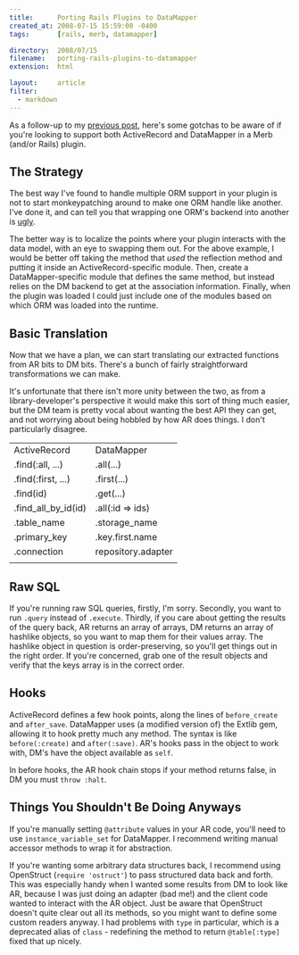 ```yaml
---
title:      Porting Rails Plugins to DataMapper
created_at: 2008-07-15 15:59:00 -0400
tags:       [rails, merb, datamapper]

directory:  2008/07/15
filename:   porting-rails-plugins-to-datamapper
extension:  html

layout:     article
filter:
  - markdown
---
```

As a follow-up to my [previous post][], here's some gotchas to be aware of if you're looking to support both ActiveRecord and DataMapper in a Merb (and/or Rails) plugin.

[previous post]: http://blog.tracefunc.com/2008/07/15/porting-rails-plugins-to-merb
[ActiveRecord]: http://rubyonrails.com/
[DataMapper]: http://datamapper.org/
[Merb]: http://merbivore.com/
[Rails]: http://rubyonrails.com/

## The Strategy

The best way I've found to handle multiple ORM support in your plugin is not to start monkeypatching around to make one ORM handle like another.  I've done it, and can tell you that wrapping one ORM's backend into another is [ugly][].

[ugly]: http://pastie.org/233178

The better way is to localize the points where your plugin interacts with the data model, with an eye to swapping them out.  For the above example, I would be better off taking the method that *used* the reflection method and putting it inside an ActiveRecord-specific module.  Then, create a DataMapper-specific module that defines the same method, but instead relies on the DM backend to get at the association information.  Finally, when the plugin was loaded I could just include one of the modules based on which ORM was loaded into the runtime.

## Basic Translation

Now that we have a plan, we can start translating our extracted functions from AR bits to DM bits.  There's a bunch of fairly straightforward transformations we can make.

It's unfortunate that there isn't more unity between the two, as from a library-developer's perspective it would make this sort of thing much easier, but the DM team is pretty vocal about wanting the best API they can get, and not worrying about being hobbled by how AR does things.  I don't particularly disagree.

<table>
  <tr><td>ActiveRecord</td><td>DataMapper</td></tr>
  <tr><td>.find(:all, ...)   </td><td>.all(...)         </td></tr>
  <tr><td>.find(:first, ...) </td><td>.first(...)       </td></tr>
  <tr><td>.find(id)          </td><td>.get(...)         </td></tr>
  <tr><td>.find_all_by_id(id)</td><td>.all(:id => ids)  </td></tr>
  <tr><td>.table_name        </td><td>.storage_name     </td></tr>
  <tr><td>.primary_key       </td><td>.key.first.name   </td></tr>
  <tr><td>.connection        </td><td>repository.adapter</td></tr>

  <tr><td></td><td></td></tr>
</table>

## Raw SQL

If you're running raw SQL queries, firstly, I'm sorry.  Secondly, you want to run `.query` instead of `.execute`.  Thirdly, if you care about getting the results of the query back, AR returns an array of arrays, DM returns an array of hashlike objects, so you want to map them for their values array.  The hashlike object in question is order-preserving, so you'll get things out in the right order.  If you're concerned, grab one of the result objects and verify that the keys array is in the correct order.

## Hooks

ActiveRecord defines a few hook points, along the lines of `before_create` and `after_save`.  DataMapper uses (a modified version of) the Extlib gem, allowing it to hook pretty much any method.  The syntax is like `before(:create)` and `after(:save)`.  AR's hooks pass in the object to work with, DM's have the object available as `self`.

In before hooks, the AR hook chain stops if your method returns false, in DM you must `throw :halt`.

## Things You Shouldn't Be Doing Anyways

If you're manually setting `@attribute` values in your AR code, you'll need to use `instance_variable_set` for DataMapper.  I recommend writing manual accessor methods to wrap it for abstraction.

If you're wanting some arbitrary data structures back, I recommend using OpenStruct (`require 'ostruct'`) to pass structured data back and forth.  This was especially handy when I wanted some results from DM to look like AR, because I was just doing an adapter (bad me!) and the client code wanted to interact with the AR object.  Just be aware that OpenStruct doesn't quite clear out all its methods, so you might want to define some custom readers anyway.  I had problems with `type` in particular, which is a deprecated alias of `class` - redefining the method to return `@table[:type]` fixed that up nicely.


